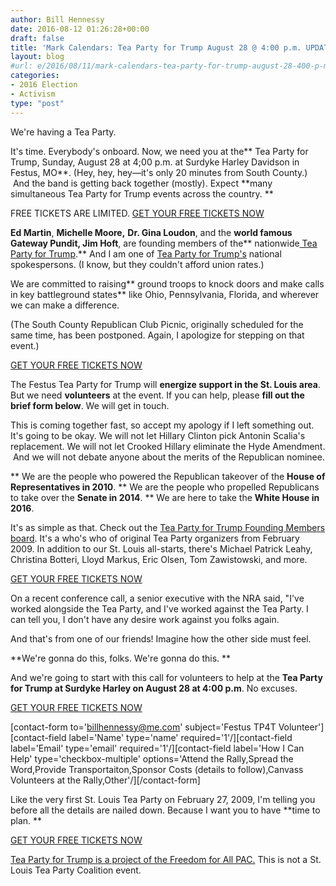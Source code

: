 ```yaml
---
author: Bill Hennessy
date: 2016-08-12 01:26:28+00:00
draft: false
title: 'Mark Calendars: Tea Party for Trump August 28 @ 4:00 p.m. UPDATE'
layout: blog
#url: e/2016/08/11/mark-calendars-tea-party-for-trump-august-28-400-p-m/
categories:
- 2016 Election
- Activism
type: "post"
---
```


We're having a Tea Party.

It's time. Everybody's onboard. Now, we need you at the** Tea Party for Trump, Sunday, August 28 at 4;00 p.m. at Surdyke Harley Davidson in Festus, MO**. (Hey, hey, hey—it's only 20 minutes from South County.)  And the band is getting back together (mostly). Expect **many simultaneous Tea Party for Trump events across the country. **

FREE TICKETS ARE LIMITED. [GET YOUR FREE TICKETS NOW](https://www.eventbrite.com/e/tea-party-for-trump-rally-tickets-2832864173?utm-medium=discovery&utm-campaign=social&utm-content=attendeeshare&aff=escb&utm-source=cp&utm-term=listing)

**Ed Martin**, **Michelle Moore,** **Dr. Gina Loudon**, and the **world famous Gateway Pundit, Jim Hoft**, are founding members of the** nationwide[ Tea Party for Trump](https://teapartyfortrump.org).** And I am one of [Tea Party for Trump's](https://teapartyfortrump.org) national spokespersons. (I know, but they couldn't afford union rates.)

We are committed to raising** ground troops to knock doors and make calls in key battleground states** like Ohio, Pennsylvania, Florida, and wherever we can make a difference.

(The South County Republican Club Picnic, originally scheduled for the same time, has been postponed. Again, I apologize for stepping on that event.)

[GET YOUR FREE TICKETS NOW](https://www.eventbrite.com/e/tea-party-for-trump-rally-tickets-2832864173?utm-medium=discovery&utm-campaign=social&utm-content=attendeeshare&aff=escb&utm-source=cp&utm-term=listing)

The Festus Tea Party for Trump will **energize support in the St. Louis area**. But we need **volunteers** at the event. If you can help, please **fill out the brief form below**. We will get in touch.

This is coming together fast, so accept my apology if I left something out. It's going to be okay. We will not let Hillary Clinton pick Antonin Scalia's replacement. We will not let Crooked Hillary eliminate the Hyde Amendment.  And we will not debate anyone about the merits of the Republican nominee.




** We are the people who powered the Republican takeover of the **House of Representatives in 2010**.
** We are the people who propelled Republicans to take over the **Senate in 2014**.
** We are here to take the **White House in 2016**.


It's as simple as that. Check out the [Tea Party for Trump Founding Members board](https://teapartyfortrump.org/#team). It's a who's who of original Tea Party organizers from February 2009. In addition to our St. Louis all-starts, there's Michael Patrick Leahy, Christina Botteri, Lloyd Markus, Eric Olsen, Tom Zawistowski, and more.

[GET YOUR FREE TICKETS NOW](https://www.eventbrite.com/e/tea-party-for-trump-rally-tickets-2832864173?utm-medium=discovery&utm-campaign=social&utm-content=attendeeshare&aff=escb&utm-source=cp&utm-term=listing)

On a recent conference call, a senior executive with the NRA said, "I've worked alongside the Tea Party, and I've worked against the Tea Party. I can tell you, I don't have any desire work against you folks again.

And that's from one of our friends! Imagine how the other side must feel.

**We're gonna do this, folks. We're gonna do this. **

And we're going to start with this call for volunteers to help at the **Tea Party for Trump at Surdyke Harley on August 28 at 4:00 p.m**. No excuses.

[GET YOUR FREE TICKETS NOW](https://www.eventbrite.com/e/tea-party-for-trump-rally-tickets-2832864173?utm-medium=discovery&utm-campaign=social&utm-content=attendeeshare&aff=escb&utm-source=cp&utm-term=listing)

[contact-form to='billhennessy@me.com' subject='Festus TP4T Volunteer'][contact-field label='Name' type='name' required='1'/][contact-field label='Email' type='email' required='1'/][contact-field label='How I Can Help' type='checkbox-multiple' options='Attend the Rally,Spread the Word,Provide Transportaiton,Sponsor Costs (details to follow),Canvass Volunteers at the Rally,Other'/][/contact-form]

Like the very first St. Louis Tea Party on February 27, 2009, I'm telling you before all the details are nailed down. Because I want you to have **time to plan. **

[GET YOUR FREE TICKETS NOW](https://www.eventbrite.com/e/tea-party-for-trump-rally-tickets-2832864173?utm-medium=discovery&utm-campaign=social&utm-content=attendeeshare&aff=escb&utm-source=cp&utm-term=listing)

[Tea Party for Trump is a project of the Freedom for All PAC.](https://teapartyfortrump.org/) This is not a St. Louis Tea Party Coalition event.



